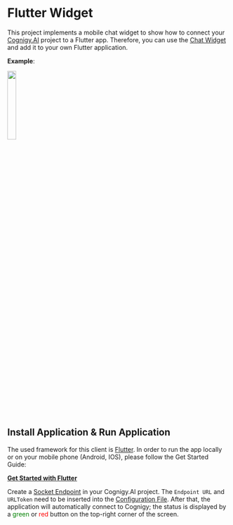# Flutter Widget

This project implements a mobile chat widget to show how to connect your [Cognigy.AI](https://cognigy.com/) project to a Flutter app. Therefore, you can use the [Chat Widget](./lib/widget/../chat_widget/widgets/chat.dart) and add it to your own Flutter application.

**Example**:

<image src="./docs/1.png" width="20%">

## Install Application & Run Application

The used framework for this client is [Flutter](https://flutter.dev). In order to run the app locally or on your mobile phone (Android, IOS), please follow the Get Started Guide:

**[Get Started with Flutter](https://flutter.dev/docs/get-started/install)**

Create a [Socket Endpoint](https://docs.cognigy.com/docs/deploy-a-socket-endpoint) in your Cognigy.AI project. The `Endpoint URL` and `URLToken` need to be inserted into the [Configuration File](./lib/cognigy/config.dart). After that, the application will automatically connect to Cognigy; the status is displayed by a <span style="color: green">green</span> or <span style="color: red">red</span> button on the top-right corner of the screen.